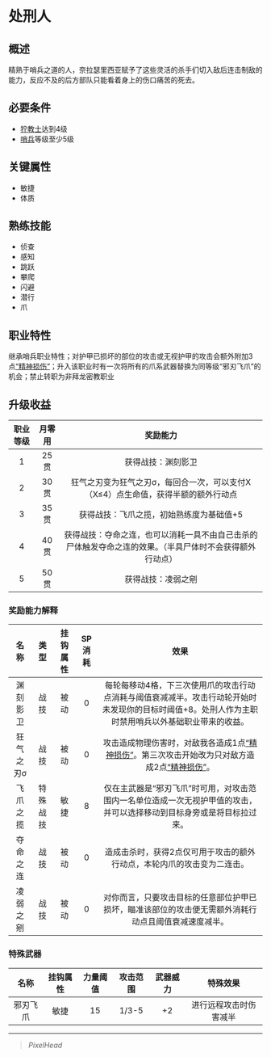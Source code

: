 # 处刑人

## 概述

精熟于哨兵之道的人，奈拉瑟里西亚赋予了这些灵活的杀手们切入敌后连击制敌的能力，反应不及的后方部队只能看着身上的伤口痛苦的死去。

## 必要条件

* <a href="../grimnarchclergy" target="_blank">狞教士</a>达到4级
* <a href="../../../basicJob/Sentinel" target="_blank">哨兵</a>等级至少5级

## 关键属性

* 敏捷
* 体质

## 熟练技能

* 侦查
* 感知
* 跳跃
* 攀爬
* 闪避
* 潜行
* 爪

## 职业特性

继承哨兵职业特性；对护甲已损坏的部位的攻击或无视护甲的攻击会额外附加3点<a href="../../../../status/mark/#精神损伤" target="_blank">“精神损伤”</a>；升入该职业时有一次将所有的爪系武器替换为同等级“邪刃飞爪”的机会；禁止转职为非拜龙密教职业

## 升级收益

职业等级|月零用|奖励能力
:--:|:--:|:--:
1|25贯|获得战技：渊刻影卫
2|30贯|狂气之刃变为狂气之刃σ，每回合一次，可以支付X（X≤4）点生命值，获得半额的额外行动点
3|35贯|获得战技：飞爪之揽，初始熟练度为基础值+5
4|40贯|获得战技：夺命之连，也可以消耗一具不由自己击杀的尸体触发夺命之连的效果。（半具尸体时不会获得额外行动点）
5|50贯|获得战技：凌弱之剜

### 奖励能力解释

名称|类型|挂钩属性|SP消耗|效果
:--:|:--:|:--:|:--:|:--:
渊刻影卫|战技|被动|0|每轮每移动4格，下三次使用爪的攻击行动点消耗与阈值衰减减半。攻击行动轮开始时未发现你的目标时阈值+8。处刑人作为主职时禁用哨兵以外基础职业带来的收益。
狂气之刃σ|战技|被动|0|攻击造成物理伤害时，对敌我各造成1点<a href="../../../../status/mark/#精神损伤" target="_blank">“精神损伤”</a>。第三次攻击开始改为只对敌方造成2点<a href="../../../../status/mark/#精神损伤" target="_blank">“精神损伤”</a>。
飞爪之揽|特殊战技|敏捷|8|仅在主武器是“邪刃飞爪”时可用，对攻击范围内一名单位造成一次无视护甲值的攻击，并可以选择移动到目标身旁或是将目标拉过来。
夺命之连|战技|被动|0|造成击杀时，获得2点仅可用于攻击的额外行动点，本轮内爪的攻击变为二连击。
凌弱之剜|战技|被动|0|对你而言，只要攻击目标的任意部位护甲已损坏，瞄准该部位的攻击便无需额外消耗行动点且阈值衰减速度减半。

### 特殊武器

名称|挂钩属性|力量阈值|攻击范围|武器威力|特殊效果
:--:|:--:|:--:|:--:|:--:|:--:
邪刃飞爪|敏捷|15|1/3-5|+2|进行远程攻击时伤害减半

---

> *PixelHead*